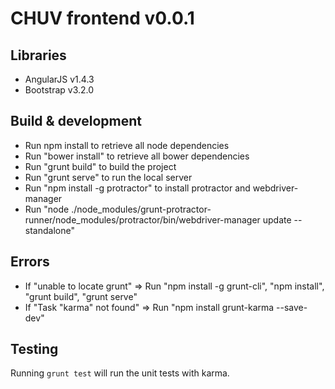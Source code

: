 # CHUV frontend v0.0.1

## Libraries
- AngularJS v1.4.3
- Bootstrap v3.2.0

## Build & development

- Run npm install to retrieve all node dependencies
- Run "bower install" to retrieve all bower dependencies
- Run "grunt build" to build the project
- Run "grunt serve" to run the local server
- Run "npm install -g protractor" to install protractor and webdriver-manager
- Run "node ./node_modules/grunt-protractor-runner/node_modules/protractor/bin/webdriver-manager update --standalone"

## Errors
- If "unable to locate grunt" => Run "npm install -g grunt-cli", "npm install", "grunt build", "grunt serve"
- If "Task "karma" not found" => Run "npm install grunt-karma --save-dev"


## Testing

Running `grunt test` will run the unit tests with karma.
